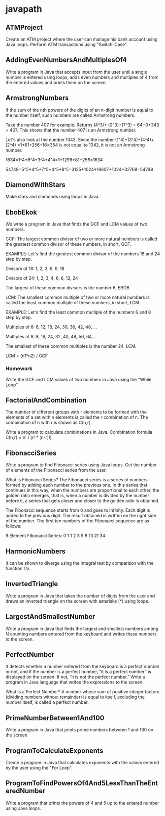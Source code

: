 # javapath

## ATMProject
Create an ATM project where the user can manage his bank account using Java loops. Perform ATM transactions using "Switch-Case".

## AddingEvenNumbersAndMultiplesOf4
Write a program in Java that accepts input from the user until a single number is entered using loops, adds even numbers and multiples of 4 from the entered values and prints them on the screen.

## ArmstrongNumbers
If the sum of the nth powers of the digits of an n-digit number is equal to the number itself, such numbers are called Armstrong numbers.

Take the number 407 for example. Returns (4^3)+ (0^3)+(7^3) = 64+0+343 = 407. This shows that the number 407 is an Armstrong number.

Let's also look at the number 1342. Since the number (1^4)+(3^4)+(4^4)+(2^4) =1+81+256+16=354 is not equal to 1342, it is not an Armstrong number.

1634=1^4+6^4+3^4+4^4=1+1296+81+256=1634

54748=5^5+4^5+7^5+4^5+8^5=3125+1024+16807+1024+32768=54748

## DiamondWithStars
Make stars and diamonds using loops in Java.

## EbobEkok
We write a program in Java that finds the GCF and LCM values of two numbers.

GCF: The largest common divisor of two or more natural numbers is called the greatest common divisor of these numbers, in short, GCF.

EXAMPLE: Let's find the greatest common divisor of the numbers 18 and 24 step by step.

Divisors of 18: 1, 2, 3, 6, 9, 18

Divisors of 24: 1, 2, 3, 4, 6, 8, 12, 24

The largest of these common divisors is the number 6, EBOB.

LCM: The smallest common multiple of two or more natural numbers is called the least common multiple of these numbers, in short, LCM.

EXAMPLE: Let's find the least common multiple of the numbers 6 and 8 step by step.

Multiples of 6: 6, 12, 18, 24, 30, 36, 42, 48, …

Multiples of 8: 8, 16, 24, 32, 40, 48, 56, 64, …

The smallest of these common multiples is the number 24, LCM.

LCM = (n1*n2) / GCF

### Homework
Write the GCF and LCM values of two numbers in Java using the "While Loop".

## FactorialAndCombination
The number of different groups with r elements to be formed with the elements of a set with n elements is called the r combination of n. The combination of n with r is shown as C(n,r).

Write a program to calculate combinations in Java.
Combination formula
C(n,r) = n! / (r! * (n-r)!)

## FibonacciSeries
Write a program to find Fibonacci series using Java loops. Get the number of elements of the Fibonacci series from the user.

What is Fibonacci Series?
The Fibonacci series is a series of numbers formed by adding each number to the previous one. In this series that continues in this way, when the numbers are proportional to each other, the golden ratio emerges, that is, when a number is divided by the number before it, a series that gets closer and closer to the golden ratio is obtained.

The Fibonacci sequence starts from 0 and goes to infinity. Each digit is added to the previous digit. The result obtained is written on the right side of the number. The first ten numbers of the Fibonacci sequence are as follows:

9 Element Fibonacci Series: 0 1 1 2 3 5 8 13 21 34

## HarmonicNumbers
It can be shown to diverge using the integral test by comparison with the function 1/x.

## InvertedTriangle
Write a program in Java that takes the number of digits from the user and draws an inverted triangle on the screen with asterisks (*) using loops.

## LargestAndSmallestNumber
Write a program in Java that finds the largest and smallest numbers among N counting numbers entered from the keyboard and writes these numbers to the screen.

## PerfectNumber
It detects whether a number entered from the keyboard is a perfect number or not, and if the number is a perfect number, "it is a perfect number" is displayed on the screen. If not, “it is not the perfect number.” Write a program in Java language that writes the expressions to the screen.

What is a Perfect Number?
A number whose sum of positive integer factors (dividing numbers without remainder) is equal to itself, excluding the number itself, is called a perfect number.

## PrimeNumberBetween1And100
Write a program in Java that prints prime numbers between 1 and 100 on the screen.

## ProgramToCalculateExponents
Create a program in Java that calculates exponents with the values entered by the user using the "For Loop".

## ProgramToFindPowersOf4And5LessThanTheEnteredNumber
Write a program that prints the powers of 4 and 5 up to the entered number using Java loops.
